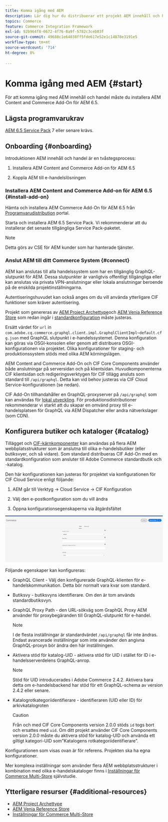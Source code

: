 ```yaml
---
title: Komma igång med AEM
description: Lär dig hur du distribuerar ett projekt AEM innehåll och handel.
topics: Commerce
feature: Commerce Integration Framework
exl-id: 92b964f8-6672-4f76-8a9f-5782c3ceb83f
source-git-commit: 49688c1e64038ff5fde617e52e1c14878e3191e5
workflow-type: tm+mt
source-wordcount: '714'
ht-degree: 0%

---
```


# Komma igång med AEM {#start}

För att komma igång med AEM innehåll och handel måste du installera AEM Content and Commerce Add-On för AEM 6.5.

## Lägsta programvarukrav

[AEM 6.5 Service Pack](https://experience.adobe.com/#/downloads/content/software-distribution/en/aem.html) 7 eller senare krävs.

## Onboarding {#onboarding}

Introduktionen AEM innehåll och handel är en tvåstegsprocess:

1. Installera AEM Content and Commerce Add-on för AEM 6.5

2. Koppla AEM till e-handelslösningen

### Installera AEM Content and Commerce Add-on för AEM 6.5 {#install-add-on}

Hämta och installera AEM Commerce Add-On för AEM 6.5 från [Programvarudistribution](https://experience.adobe.com/#/downloads/content/software-distribution/en/aem.html) portal.

Starta och installera AEM 6.5 Service Pack. Vi rekommenderar att du installerar det senaste tillgängliga Service Pack-paketet.

>[!NOTE]
>
>Detta görs av CSE för AEM kunder som har hanterade tjänster.

### Anslut AEM till ditt Commerce System {#connect}

AEM kan anslutas till alla handelssystem som har en tillgänglig GraphQL-slutpunkt för AEM. Dessa slutpunkter är vanligtvis offentligt tillgängliga eller kan anslutas via privata VPN-anslutningar eller lokala anslutningar beroende på de enskilda projektinställningarna.

Autentiseringshuvudet kan också anges om du vill använda ytterligare CIF funktioner som kräver autentisering.

Projekt som genereras av [AEM Project Archettype](https://github.com/adobe/aem-project-archetype)och [AEM Venia Reference Store](https://github.com/adobe/aem-cif-guides-venia) som redan ingår i [standardkonfiguration](https://github.com/adobe/aem-cif-guides-venia/blob/main/ui.config/src/main/content/jcr_root/apps/venia/osgiconfig/config/com.adobe.cq.commerce.graphql.client.impl.GraphqlClientImpl~default.cfg.json) måste justeras.

Ersätt värdet för `url` in `com.adobe.cq.commerce.graphql.client.impl.GraphqlClientImpl~default.cfg.json` med GraphQL slutpunkt i e-handelssystemet. Denna konfiguration kan göras via OSGI-konsolen eller genom att distribuera OSGI-konfigurationen via projektet. Olika konfigurationer för staging- och produktionssystem stöds med olika AEM körningslägen.

AEM Content and Commerce Add-On och CIF Core Components använder både anslutningar på serversidan och på klientsidan. Huvudkomponenterna CIF klientsidan och redigeringsverktygen för CIF tillägg ansluts som standard till `/api/graphql`. Detta kan vid behov justeras via CIF Cloud Service-konfigurationen (se nedan).

CIF Add-On tillhandahåller en GraphQL-proxyserver på `/api/graphql` som kan användas för [lokal utveckling](develop.md). För produktionsdistributioner rekommenderar vi starkt att du skapar en omvänd proxy till e-handelsplatsen för GraphQL via AEM Dispatcher eller andra nätverkslager (som CDN).

## Konfigurera butiker och kataloger {#catalog}

Tillägget och [CIF-kärnkomponenter](https://github.com/adobe/aem-core-cif-components) kan användas på flera AEM webbplatsstrukturer som är anslutna till olika e-handelsbutiker (eller butiksvyer, och så vidare). Som standard distribueras CIF Add-On med en standardkonfiguration som ansluter till Adobe Commerce standardbutik och -katalog.

Den här konfigurationen kan justeras för projektet via konfigurationen för CIF Cloud Service enligt följande:

1. AEM går till Verktyg -> Cloud Service -> CIF Konfiguration

2. Välj den e-postkonfiguration som du vill ändra

3. Öppna konfigurationsegenskaperna via åtgärdsfältet

![Konfiguration för CIF Cloud Service](/help/commerce/cif/assets/cif-cloud-service-config.png)

Följande egenskaper kan konfigureras:

- GraphQL Client - Välj den konfigurerade GraphQL-klienten för e-handelskommunikation. Detta bör normalt vara kvar som standard.
- Butiksvy - butiksvyns identifierare. Om den är tom används standardbutiksvyn.
- GraphQL Proxy Path - den URL-sökväg som GraphQL Proxy AEM använder för proxybegäranden till GraphQL-slutpunkt för e-handel.

  >[!NOTE]
  >
  >I de flesta inställningar är standardvärdet `/api/graphql` får inte ändras. Endast avancerade inställningar som inte använder den angivna GraphQL-proxyn bör ändra den här inställningen.

- Aktivera stöd för katalog-UID - aktivera stöd för UID i stället för ID i e-handelsserverdelens GraphQL-anrop.

  >[!NOTE]
  >
  >Stöd för UID introducerades i Adobe Commerce 2.4.2. Aktivera bara detta om e-handelsbackend har stöd för ett GraphQL-schema av version 2.4.2 eller senare.

- Katalogrotkategoriidentifierare - identifieraren (UID eller ID) för arkivkatalogroten

  >[!CAUTION]
  >
  >Från och med CIF Core Components version 2.0.0 stöds `id` togs bort och ersattes med `uid`. Om ditt projekt använder CIF Core Components version 2.0.0 måste du aktivera stöd för katalog-UID och använda ett giltigt kategori-UID som&quot;Katalogens rotkategoriidentifierare&quot;.

Konfigurationen som visas ovan är för referens. Projekten ska ha egna konfigurationer.

Mer komplexa inställningar som använder flera AEM webbplatsstrukturer i kombination med olika e-handelskataloger finns i [Inställningar för Commerce Multi-Store](configuring/multi-store-setup.md) självstudie.

## Ytterligare resurser {#additional-resources}

- [AEM Project Archettype](https://github.com/adobe/aem-project-archetype)
- [AEM Venia Reference Store](https://github.com/adobe/aem-cif-guides-venia)
- [Inställningar för Commerce Multi-Store](configuring/multi-store-setup.md)
